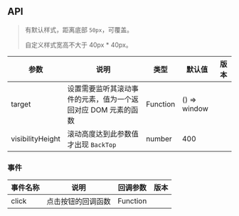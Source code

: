 ## API

> 有默认样式，距离底部 `50px`，可覆盖。
>
> 自定义样式宽高不大于 40px \* 40px。

| 参数 | 说明 | 类型 | 默认值 | 版本 |
| --- | --- | --- | --- | --- |
| target | 设置需要监听其滚动事件的元素，值为一个返回对应 DOM 元素的函数 | Function | () => window |  |
| visibilityHeight | 滚动高度达到此参数值才出现 `BackTop` | number | 400 |  |

### 事件

| 事件名称 | 说明               | 回调参数 | 版本 |
| -------- | ------------------ | -------- | ---- |
| click    | 点击按钮的回调函数 | Function |      |
